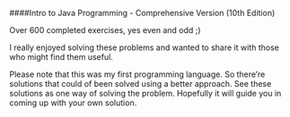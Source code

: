 ####Intro to Java Programming - Comprehensive Version (10th Edition)

Over 600 completed exercises, yes even and odd ;)

I really enjoyed solving these problems and wanted to share it with those who might find them useful.

Please note that this was my first programming language. So there’re solutions that could of been solved using a better approach. See these solutions as one way of solving the problem. Hopefully it will guide you in coming up with your own solution.
